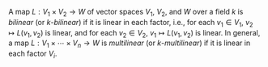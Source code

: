 A map $L: V_1 \times V_2 \to W$ of vector spaces $V_1$, $V_2$, and $W$ over a field $k$ is *bilinear* (or $k$-*bilinear*) if it is linear in each factor, i.e., for each $v_1 \in V_1$, $v_2 \mapsto L(v_1, v_2)$ is linear, and for each $v_2 \in V_2$, $v_1 \mapsto L(v_1, v_2)$ is linear. In general, a map $L: V_1 \times \cdots \times V_n \to W$ is *multilinear* (or $k$-*multilinear*) if it is linear in each factor $V_i$.
